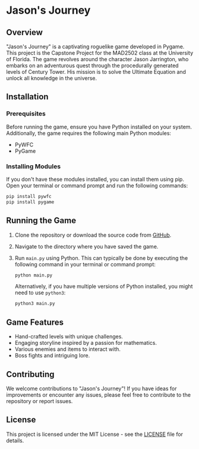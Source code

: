 

# Jason's Journey

## Overview
"Jason's Journey" is a captivating roguelike game developed in Pygame. This project is the Capstone Project for the MAD2502 class at the University of Florida. The game revolves around the character Jason Jarrington, who embarks on an adventurous quest through the procedurally generated levels of Century Tower. His mission is to solve the Ultimate Equation and unlock all knowledge in the universe.

## Installation

### Prerequisites
Before running the game, ensure you have Python installed on your system. Additionally, the game requires the following main Python modules:
- PyWFC
- PyGame

### Installing Modules
If you don't have these modules installed, you can install them using pip. Open your terminal or command prompt and run the following commands:

```bash
pip install pywfc
pip install pygame
```

## Running the Game

1. Clone the repository or download the source code from [GitHub](https://github.com/matheusmaldaner/JasonJourney).
2. Navigate to the directory where you have saved the game.
3. Run `main.py` using Python. This can typically be done by executing the following command in your terminal or command prompt:

   ```bash
   python main.py
   ```

   Alternatively, if you have multiple versions of Python installed, you might need to use `python3`:

   ```bash
   python3 main.py
   ```

## Game Features

- Hand-crafted levels with unique challenges.
- Engaging storyline inspired by a passion for mathematics.
- Various enemies and items to interact with.
- Boss fights and intriguing lore.

## Contributing

We welcome contributions to "Jason's Journey"! If you have ideas for improvements or encounter any issues, please feel free to contribute to the repository or report issues.

## License

This project is licensed under the MIT License - see the [LICENSE](LICENSE) file for details.
